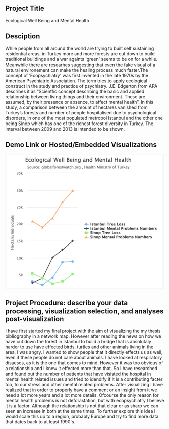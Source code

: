 ## Project Title
Ecological Well Being and Mental Health
## Desciption
While people from all around the world are trying to built self sustaining residential areas, in Turkey more and more forests are cut down to build traditional buildings and a war againts 'green' seems to be on for a while. Meanwhile there are researhes suggesting that even the fake visual of a natural environement can make the healing process much faster.The concept of ‘Ecopsychiatry' was  first invented in the late 1970s by the American Psychiatric Association. The term tries to apply ecological construct in the study and practice of psychiatry. J.E. Edgerton from APA describes it as “Scientfic concept describing the basic and applied relationship between living things and their environment. These are assumed, by their presence or absence, to affect mental health”. In this study, a comparison between the amount of hectares vanished from Turkey’s forests and number of people hospitalised due to psychological disorders, in one of the most populated metropol Istanbul and the other one being Sinop which has one of the richest forest diversity in Turkey. The interval between 2009 and 2013 is intended to be shown.  
## Demo Link or Hosted/Embedded Visualizations

<img src="https://raw.githubusercontent.com/edatankal/Final-Project-Ecological-Well-Being-and-Mental-Health/master/assets/Ecological%20Well%20Being%20and%20Mental%20Health.png">

## Project Procedure: describe your data processing, visualization selection, and analyses post-visualization
I have first started my final project with the aim of visualizing the my thesis bibliography in a network map. However after reading the news on how we have cut down the forest in Istanbul to build a bridge that is absolutaly harder to use have effected birds, turtles and other animals living in the area, I was angry. I wanted to show people that it directly effects us as well, even if these people do not care about animals. I have looked at respiratory disaeses, as it is the one that comes to mind. However it was too obvious of a relationship and I knew it effected more than that. So I have researched and found out the number of patients that have visisted the hospital in mental health related issues and tried to idendify if it is a contributing facter too, to our stress and other mental related problems. After visualizing I have realized that in order to properly have a comment or an insight from it we need a lot more years and a lot more details. Ofcourse the only reason for mental health problems is not deforastation, but with ecopsychiatry I believe it is a factor. Although the relationship is not that clear or as sharp we can seen an increase in both at the same times. To further explore this idea I would scale this up to a region, probably Europe and try to find more data that dates back to at least 1990's. 
